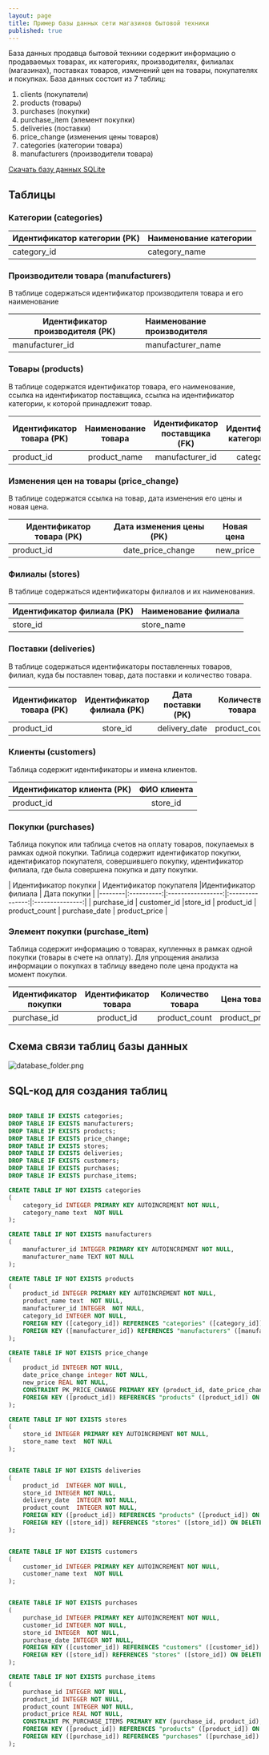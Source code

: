 ```yaml
---
layout: page
title: Пример базы данных сети магазинов бытовой техники
published: true
---
```


База данных продавца бытовой техники содержит информацию о продаваемых товарах, их категориях, производителях, филиалах (магазинах), поставках товаров, изменений цен на товары, покупателях и покупках. База данных состоит из 7 таблиц:
1. clients (покупатели)
1. products (товары)
1. purchases (покупки)
1. purchase_item (элемент покупки)
1. deliveries (поставки)
1. price_change (изменения цены товаров)
1. categories (категории товара)
1. manufacturers (производители товара)

[Скачать базу данных SQLite](https://drive.google.com/file/d/1hK8fEqvoLe-iY-bNqprB7l72kqoV41MN/view?usp=sharing)

## Таблицы

### Категории (categories)

| Идентификатор категории (PK) | Наименование категории |
|--------|:-----------|
|category_id|category_name|

### Производители товара (manufacturers)

В таблице содержаться идентификатор производителя товара и его наименование 

| Идентификатор производителя (PK)  |Наименование производителя| 
|--------|:-----------|
|  manufacturer_id |manufacturer_name |

### Товары (products)

В таблице содержатся идентификатор товара, его наименование, ссылка на идентификатор поставщика, ссылка на идентификатор категории, к которой принадлежит товар.

| Идентификатор товара (PK)  |Наименование товара| Идентификатор поставщика (FK) | Идентификатор категории (FK)  |
|--------|:----------:|:-----------------:|:---------------:|
|  product_id |product_name | manufacturer_id      | category_id   |

### Изменения цен на товары (price_change)

В таблице содержатся ссылка на товар, дата изменения его цены и новая цена.

| Идентификатор товара (PK) | Дата изменения цены (PK) | Новая цена  |
|--------|:----------:|:-----------------:|
|  product_id |date_price_change | new_price  |

### Филиалы (stores)

В таблице содержаться идентификаторы филиалов и их наименования.

| Идентификатор филиала (PK)  |Наименование филиала| 
|--------|:-----------|
|  store_id |store_name |

### Поставки (deliveries)

В таблице содержаться  идентификаторы поставленных товаров, филиал, куда бы поставлен товар, дата поставки и количество товара.

| Идентификатор товара (PK) |Идентификатор филиала (PK)| Дата поставки (PK) | Количество товара  |
|--------|:----------:|:-----------------:|:---------------:|
|  product_id |store_id | delivery_date      | product_count   |

### Клиенты (customers)

Таблица содержит идентификаторы и имена клиентов.

| Идентификатор клиента (PK) | ФИО клиента| 
|--------|:----------:|
|  product_id |store_id |

### Покупки (purchases)

Таблица покупок или таблица счетов на оплату товаров, покупаемых в рамках одной покупки. Таблица содержит идентификатор покупки, идентификатор покупателя, совершившего покупку, идентификатор филиала, где была совершена покупка и дату покупки. 

| Идентификатор покупки | Идентификатор покупателя |Идентификатор филиала | Дата покупки |
|--------|:----------:|:-----------------:|:---------------:|:---------------:|
|  purchase_id | customer_id |store_id | product_id | product_count   | purchase_date | product_price | 

### Элемент покупки (purchase_item)

Таблица содержит информацию о товарах, купленных в рамках одной покупки (товары в счете на оплату). Для упрощения анализа информации о покупках в таблицу введено поле цена продукта на момент покупки.

| Идентификатор покупки |Идентификатор товара | Количество товара | Цена товара |
|--------|:----------:|:-----------------:|:---------------:|
|  purchase_id | product_id | product_count | product_price | 


## Схема связи таблиц базы данных

![database\_folder.png](/pages/databases/bd_goods.png)

## SQL-код для создания таблиц

~~~sql

DROP TABLE IF EXISTS categories;
DROP TABLE IF EXISTS manufacturers;
DROP TABLE IF EXISTS products;
DROP TABLE IF EXISTS price_change;
DROP TABLE IF EXISTS stores;
DROP TABLE IF EXISTS deliveries;
DROP TABLE IF EXISTS customers;
DROP TABLE IF EXISTS purchases;
DROP TABLE IF EXISTS purchase_items;

CREATE TABLE IF NOT EXISTS categories 
(
    category_id INTEGER PRIMARY KEY AUTOINCREMENT NOT NULL, 
    category_name text  NOT NULL
);

CREATE TABLE IF NOT EXISTS manufacturers
(
    manufacturer_id INTEGER PRIMARY KEY AUTOINCREMENT NOT NULL,
    manufacturer_name TEXT NOT NULL
);

CREATE TABLE IF NOT EXISTS products
(
    product_id INTEGER PRIMARY KEY AUTOINCREMENT NOT NULL,
    product_name text  NOT NULL,
    manufacturer_id INTEGER  NOT NULL,    
    category_id INTEGER NOT NULL,
    FOREIGN KEY ([category_id]) REFERENCES "categories" ([category_id]) ON DELETE NO ACTION ON UPDATE NO ACTION,
    FOREIGN KEY ([manufacturer_id]) REFERENCES "manufacturers" ([manufacturer_id]) ON DELETE NO ACTION ON UPDATE NO ACTION
);

CREATE TABLE IF NOT EXISTS price_change
(
    product_id INTEGER NOT NULL,
    date_price_change integer NOT NULL,
    new_price REAL NOT NULL,      
    CONSTRAINT PK_PRICE_CHANGE PRIMARY KEY (product_id, date_price_change),  
    FOREIGN KEY ([product_id]) REFERENCES "products" ([product_id]) ON DELETE NO ACTION ON UPDATE NO ACTION   
);

CREATE TABLE IF NOT EXISTS stores
(
    store_id INTEGER PRIMARY KEY AUTOINCREMENT NOT NULL,
    store_name text  NOT NULL
);


CREATE TABLE IF NOT EXISTS deliveries
(    
    product_id  INTEGER NOT NULL,
    store_id INTEGER NOT NULL,
    delivery_date  INTEGER NOT NULL,
    product_count  INTEGER NOT NULL,    
    FOREIGN KEY ([product_id]) REFERENCES "products" ([product_id]) ON DELETE NO ACTION ON UPDATE NO ACTION,
    FOREIGN KEY ([store_id]) REFERENCES "stores" ([store_id]) ON DELETE NO ACTION ON UPDATE NO ACTION
);


CREATE TABLE IF NOT EXISTS customers
(
    customer_id INTEGER PRIMARY KEY AUTOINCREMENT NOT NULL,
    customer_name text  NOT NULL
);


CREATE TABLE IF NOT EXISTS purchases
(
    purchase_id INTEGER PRIMARY KEY AUTOINCREMENT NOT NULL,
    customer_id INTEGER NOT NULL,
    store_id INTEGER  NOT NULL,    
    purchase_date INTEGER NOT NULL,
    FOREIGN KEY ([customer_id]) REFERENCES "customers" ([customer_id]) ON DELETE NO ACTION ON UPDATE NO ACTION,
    FOREIGN KEY ([store_id]) REFERENCES "stores" ([store_id]) ON DELETE NO ACTION ON UPDATE NO ACTION
);

CREATE TABLE IF NOT EXISTS purchase_items
(
    purchase_id INTEGER NOT NULL,
    product_id INTEGER NOT NULL,
    product_count INTEGER NOT NULL,
    product_price REAL NOT NULL,
    CONSTRAINT PK_PURCHASE_ITEMS PRIMARY KEY (purchase_id, product_id),  
    FOREIGN KEY ([product_id]) REFERENCES "products" ([product_id]) ON DELETE NO ACTION ON UPDATE NO ACTION,
    FOREIGN KEY ([purchase_id]) REFERENCES "purchases" ([purchase_id]) ON DELETE NO ACTION ON UPDATE NO ACTION
);

~~~